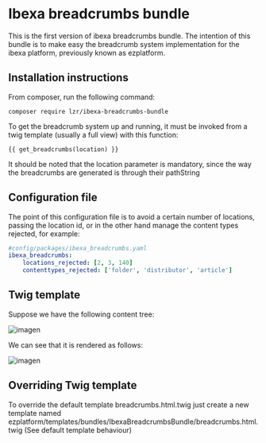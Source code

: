 
# Ibexa breadcrumbs bundle

This is the first version of ibexa breadcrumbs bundle. The intention of this bundle is to make easy the breadcrumb system implementation for the ibexa platform, previously known as ezplatform.



## Installation instructions

From composer, run the following command:

    composer require lzr/ibexa-breadcrumbs-bundle

To get the breadcrumb system up and running, it must be invoked from a twig template (usually a full view) with this function:

```twig
{{ get_breadcrumbs(location) }}
```

    

It should be noted that the location parameter is mandatory, since the way the breadcrumbs are generated is through their pathString



## Configuration file
The point of this configuration file is to avoid a certain number of locations, passing the location id, or in the other hand manage the content types rejected, for example:
```yaml
#config/packages/ibexa_breadcrumbs.yaml
ibexa_breadcrumbs:
    locations_rejected: [2, 3, 140]
    contenttypes_rejected: ['folder', 'distributor', 'article']
```



## Twig template
Suppose we have the following content tree:

![imagen](https://user-images.githubusercontent.com/23119890/142244237-508fed27-f970-4a9d-99e6-5d5c7561b29c.png)


We can see that it is rendered as follows:

![imagen](https://user-images.githubusercontent.com/23119890/142036902-9b3434c5-ebd1-4cc3-a289-e8fdfa57994a.png)


## Overriding Twig template
To override the default template breadcrumbs.html.twig just create a new template named ezplatform/templates/bundles/IbexaBreadcrumbsBundle/breadcrumbs.html.twig (See default template behaviour)
